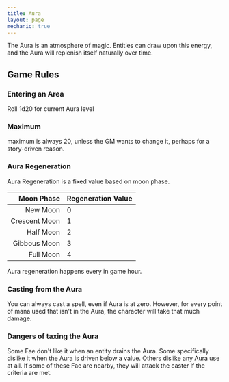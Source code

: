```yaml
---
title: Aura
layout: page
mechanic: true
---
```


The Aura is an atmosphere of magic. Entities can draw upon this energy, and the Aura will replenish itself naturally over time.

## Game Rules
### Entering an Area
Roll 1d20 for current Aura level

### Maximum
maximum is always 20, unless the GM wants to change it, perhaps for a story-driven reason.

### Aura Regeneration
Aura Regeneration is a fixed value based on moon phase.

|Moon Phase    |Regeneration Value|
|--:           |:--       |
|New Moon      |0         |
|Crescent Moon |1         |
|Half Moon     |2         |
|Gibbous Moon  |3         |
|Full Moon     |4         |

Aura regeneration happens every in game hour.

### Casting from the Aura
You can always cast a spell, even if Aura is at zero. However, for every point of mana used that isn't in the Aura, the character will take that much damage.

### Dangers of taxing the Aura
Some Fae don't like it when an entity drains the Aura. Some specifically dislike it when the Aura is driven below a value. Others dislike any Aura use at all. If some of these Fae are nearby, they will attack the caster if the criteria are met.
